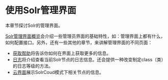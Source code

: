 # 使用Solr管理界面
本章节探讨Solr的管理界面。

[Solr管理界面概览]()会介绍一些管理员界面的基础特性，如：管理界面上都有什么，如何配置接口。另外，还有一些其他的章节，来讲解管理界面的不同页面：
 * [获取帮助]()将告诉你如何在界面上获取更多的信息。
 * [日志]()将介绍查看当前Solr节点的日志信息。还会提供一种改变制定class（类）的日志等级的方法。
 * [云界面]()展示SolrCoud模式下相关节点的信息。
 
 